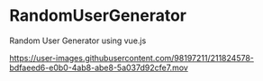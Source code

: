 # RandomUserGenerator
Random User Generator using vue.js


https://user-images.githubusercontent.com/98197211/211824578-bdfaeed6-e0b0-4ab8-abe8-5a037d92cfe7.mov

